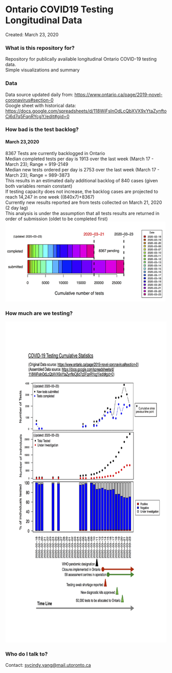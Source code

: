 # Ontario COVID19 Testing Longitudinal Data #
Created: March 23, 2020

### What is this repository for? ###
Repository for publically available longitudinal Ontario COVID-19 testing data.<br/>
Simple visualizations and summary

### Data ###
Data source updated daily from: https://www.ontario.ca/page/2019-novel-coronavirus#section-0<br/>
Google sheet with historical data: https://docs.google.com/spreadsheets/d/118WiFsInOdLcQbXVX9xYtaZynftoCj6d7q5FqnRYcgY/edit#gid=0

### How bad is the test backlog? ###
#### March 23,2020 ####
8367 Tests are currently backlogged in Ontario<br/>
Median completed tests per day is 1913 over the last week (March 17 - March 23); Range = 919-2149<br/>
Median new tests ordered per day is 2753 over the last week (March 17 - March 23); Range =  989-3873<br/>
This results in an estimated daily additional backlog of 840 cases (given both variables remain constant)<br/>
If testing capacity does not increase, the backlog cases are projected to reach 14,247 in one week ((840x7)+8367)<br/>
Currently new results reported are from tests collected on March 21, 2020 (2 day lag)<br/>
This analysis is under the assumption that all tests results are returned in order of submission (oldet to be completed first)<br/>
<img src="https://github.com/cyang3/OntarioCOVID19Testing/blob/master/Covid19/Plots/Ontario_Testing_Backlog_Over_Time_2020-03-23.jpg?raw=true" width="500" height="250" />

### How much are we testing? ###
<img src="https://github.com/cyang3/OntarioCOVID19Testing/blob/master/Covid19/scratch/Ontario_Testing_Summary_2020-03-23.jpg?raw=true" width="800" height="1000" />

### Who do I talk to? ###
Contact: sycindy.yang@mail.utoronto.ca
